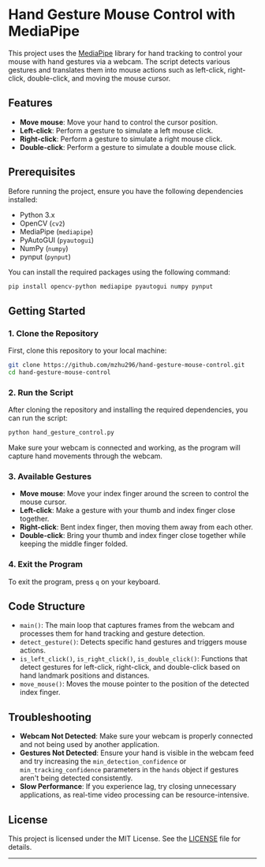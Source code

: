 # Hand Gesture Mouse Control with MediaPipe

This project uses the [MediaPipe](https://mediapipe.dev/) library for hand tracking to control your mouse with hand gestures via a webcam. The script detects various gestures and translates them into mouse actions such as left-click, right-click, double-click, and moving the mouse cursor.

## Features

- **Move mouse**: Move your hand to control the cursor position.
- **Left-click**: Perform a gesture to simulate a left mouse click.
- **Right-click**: Perform a gesture to simulate a right mouse click.
- **Double-click**: Perform a gesture to simulate a double mouse click.

## Prerequisites

Before running the project, ensure you have the following dependencies installed:

- Python 3.x
- OpenCV (`cv2`)
- MediaPipe (`mediapipe`)
- PyAutoGUI (`pyautogui`)
- NumPy (`numpy`)
- pynput (`pynput`)

You can install the required packages using the following command:

```bash
pip install opencv-python mediapipe pyautogui numpy pynput
```

## Getting Started

### 1. Clone the Repository

First, clone this repository to your local machine:

```bash
git clone https://github.com/mzhu296/hand-gesture-mouse-control.git
cd hand-gesture-mouse-control
```

### 2. Run the Script

After cloning the repository and installing the required dependencies, you can run the script:

```bash
python hand_gesture_control.py
```

Make sure your webcam is connected and working, as the program will capture hand movements through the webcam.

### 3. Available Gestures

- **Move mouse**: Move your index finger around the screen to control the mouse cursor.
- **Left-click**: Make a gesture with your thumb and index finger close together.
- **Right-click**: Bent index finger, then moving them away from each other.
- **Double-click**: Bring your thumb and index finger close together while keeping the middle finger folded.

### 4. Exit the Program

To exit the program, press `q` on your keyboard.

## Code Structure

- `main()`: The main loop that captures frames from the webcam and processes them for hand tracking and gesture detection.
- `detect_gesture()`: Detects specific hand gestures and triggers mouse actions.
- `is_left_click()`, `is_right_click()`, `is_double_click()`: Functions that detect gestures for left-click, right-click, and double-click based on hand landmark positions and distances.
- `move_mouse()`: Moves the mouse pointer to the position of the detected index finger.

## Troubleshooting

- **Webcam Not Detected**: Make sure your webcam is properly connected and not being used by another application.
- **Gestures Not Detected**: Ensure your hand is visible in the webcam feed and try increasing the `min_detection_confidence` or `min_tracking_confidence` parameters in the `hands` object if gestures aren't being detected consistently.
- **Slow Performance**: If you experience lag, try closing unnecessary applications, as real-time video processing can be resource-intensive.

## License

This project is licensed under the MIT License. See the [LICENSE](LICENSE) file for details.

---
